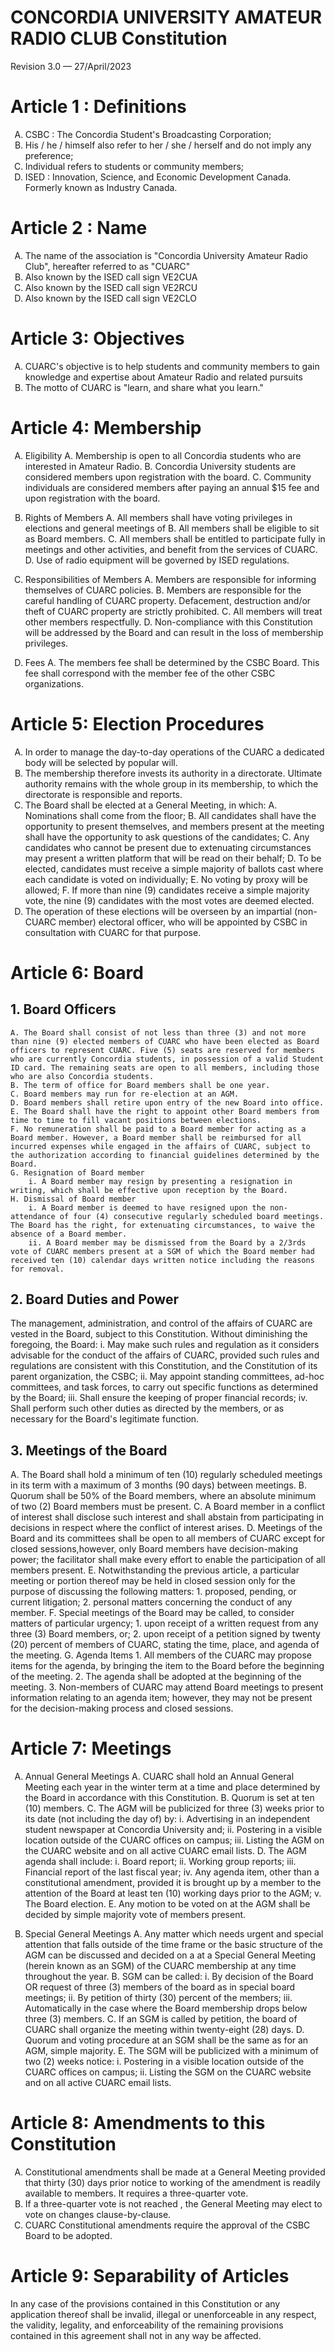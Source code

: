 # CONCORDIA UNIVERSITY AMATEUR RADIO CLUB Constitution

Revision 3.0 — 27/April/2023

# Article 1 : Definitions

1. CSBC : The Concordia Student's Broadcasting Corporation;
2. His / he / himself also refer to her / she / herself and do not imply any preference;
3. Individual refers to students or community members;
4. ISED : Innovation, Science, and Economic Development Canada. Formerly known as Industry Canada.

# Article 2 : Name

1. The name of the association is "Concordia University Amateur Radio Club", hereafter referred to as "CUARC"
2. Also known by the ISED call sign VE2CUA
3. Also known by the ISED call sign VE2RCU
4. Also known by the ISED call sign VE2CLO

# Article 3: Objectives

1. CUARC's objective is to help students and community members to gain knowledge and expertise about Amateur Radio and related pursuits
2. The motto of CUARC is "learn, and share what you learn."

# Article 4: Membership

1. Eligibility
    A. Membership is open to all Concordia students who are interested in Amateur Radio.
    B. Concordia University students are considered members upon registration with the board.
    C. Community individuals are considered members after paying an annual $15 fee and upon registration with the board. 

2. Rights of Members
    A. All members shall have voting privileges in elections and general meetings of 
    B. All members shall be eligible to sit as Board members. 
    C. All members shall be entitled to participate fully in meetings and other activities, and benefit from the services of CUARC. 
    D. Use of radio equipment will be governed by ISED regulations. 

3. Responsibilities of Members
    A. Members are responsible for informing themselves of CUARC policies.
    B. Members are responsible for the careful handling of CUARC property. Defacement, destruction and/or theft of CUARC property are strictly prohibited.
    C. All members will treat other members respectfully.
    D. Non-compliance with this Constitution will be addressed by the Board and can result in the loss of membership privileges. 

4. Fees
    A. The members fee shall be determined by the CSBC Board. This fee shall correspond with the member fee of the other CSBC organizations.

# Article 5: Election Procedures

1. In order to manage the day-to-day operations of the CUARC a dedicated body will be selected by popular will.
2. The membership therefore invests its authority in a directorate. Ultimate authority remains with the whole group in its membership, to which the directorate is responsible and reports.
3. The Board shall be elected at a General Meeting, in which:
    A. Nominations shall come from the floor;
    B. All candidates shall have the opportunity to present themselves, and members present at the meeting shall have the opportunity to ask questions of the candidates; 
    C. Any candidates who cannot be present due to extenuating circumstances may present a written platform that will be read on their behalf;
    D. To be elected, candidates must receive a simple majority of ballots cast where each candidate is voted on individually;
    E. No voting by proxy will be allowed;
    F. If more than nine (9) candidates receive a simple majority vote, the nine (9) candidates with the most votes are deemed elected.
4. The operation of these elections will be overseen by an impartial (non-CUARC member) electoral officer, who will be appointed by CSBC in consultation with CUARC for that purpose.

# Article 6: Board

## 1. Board Officers

	A. The Board shall consist of not less than three (3) and not more than nine (9) elected members of CUARC who have been elected as Board officers to represent CUARC. Five (5) seats are reserved for members who are currently Concordia students, in possession of a valid Student ID card. The remaining seats are open to all members, including those who are also Concordia students.
	B. The term of office for Board members shall be one year.
	C. Board members may run for re-election at an AGM.
	D. Board members shall retire upon entry of the new Board into office.
	E. The Board shall have the right to appoint other Board members from time to time to fill vacant positions between elections.
	F. No remuneration shall be paid to a Board member for acting as a Board member. However, a Board member shall be reimbursed for all incurred expenses while engaged in the affairs of CUARC, subject to the authorization according to financial guidelines determined by the Board.
	G. Resignation of Board member
		i. A Board member may resign by presenting a resignation in writing, which shall be effective upon reception by the Board.
	H. Dismissal of Board member
		i. A Board member is deemed to have resigned upon the non-attendance of four (4) consecutive regularly scheduled board meetings. The Board has the right, for extenuating circumstances, to waive the absence of a Board member.
		ii. A Board member may be dismissed from the Board by a 2/3rds vote of CUARC members present at a SGM of which the Board member had received ten (10) calendar days written notice including the reasons for removal.

## 2. Board Duties and Power

The management, administration, and control of the affairs of CUARC are vested in the Board, subject to this Constitution. Without diminishing the foregoing, the Board:
    i. May make such rules and regulation as it considers advisable for the conduct of the affairs of CUARC, provided such rules and regulations are consistent with this Constitution, and the Constitution of its parent organization, the CSBC; 
    ii. May appoint standing committees, ad-hoc committees, and task forces, to carry out specific functions as determined by the Board; 
    iii. Shall ensure the keeping of proper financial records; 
    iv. Shall perform such other duties as directed by the members, or as necessary for the Board's legitimate function.

## 3. Meetings of the Board

A. The Board shall hold a minimum of ten (10) regularly scheduled meetings in its term with a maximum of 3 months (90 days) between meetings.
B. Quorum shall be 50% of the Board members, where an absolute minimum of two (2) Board members must be present.
C. A Board member in a conflict of interest shall disclose such interest and shall abstain from participating in decisions in respect where the conflict of interest arises.
D. Meetings of the Board and its committees shall be open to all members of CUARC except for closed sessions,however, only Board members have decision-making power; the facilitator shall make every effort to enable the participation of all members present.
E. Notwithstanding the previous article, a particular meeting or portion thereof may be held in closed session only for the purpose of discussing the following matters:
    1. proposed, pending, or current litigation;
    2. personal matters concerning the conduct of any member.
F. Special meetings of the Board may be called, to consider matters of particular urgency;
    1. upon receipt of a written request from any three (3) Board members, or;
    2. upon receipt of a petition signed by twenty (20) percent of members of CUARC, stating the time, place, and agenda of the meeting.
G. Agenda Items
	1. All members of the CUARC may propose items for the agenda, by bringing the item to the Board before the beginning of the meeting.
	2. The agenda shall be adopted at the beginning of the meeting.
	3. Non-members of CUARC may attend Board meetings to present information relating to an agenda item; however, they may not be present for the decision-making process and closed sessions.

# Article 7: Meetings

1. Annual General Meetings
	A. CUARC shall hold an Annual General Meeting each year in the winter term at a time and place determined by the Board in accordance with this Constitution.
	B. Quorum is set at ten (10) members.
	C. The AGM will be publicized for three (3) weeks prior to its date (not including the day of) by:
		i. Advertising in an independent student newspaper at Concordia University and;
		ii. Postering in a visible location outside of the CUARC offices on campus;
		iii. Listing the AGM on the CUARC website and on all active CUARC email lists.
	D. The AGM agenda shall include:
		i. Board report;
		ii. Working group reports;
		iii. Financial report of the last fiscal year;
		iv. Any agenda item, other than a constitutional amendment, provided it is brought up by a member to the attention of the Board at least ten (10) working days prior to the AGM;
		v. The Board election.
	E. Any motion to be voted on at the AGM shall be decided by simple majority vote of members present.

2. Special General Meetings
	A. Any matter which needs urgent and special attention that falls outside of the time 
	frame or the basic structure of the AGM can be discussed and decided on a at a 
	Special General Meeting (herein known as an SGM) of the CUARC membership at 
	any time throughout the year.
	B. SGM can be called:
		i. By decision of the Board OR request of three (3) members of the board as in special board meetings;
		ii. By petition of thirty (30) percent of the members;
		iii. Automatically in the case where the Board membership drops below three (3) members.
	C. If an SGM is called by petition, the board of CUARC shall organize the meeting within twenty-eight (28) days.
	D. Quorum and voting procedure at an SGM shall be the same as for an AGM, simple majority.
	E. The SGM will be publicized with a minimum of two (2) weeks notice:
		i. Postering in a visible location outside of the CUARC offices on campus;
		ii. Listing the SGM on the CUARC website and on all active CUARC email lists. 
 
# Article 8: Amendments to this Constitution

1. Constitutional amendments shall be made at a General Meeting provided that thirty (30) days prior notice to working of the amendment is readily available to members. It requires a three-quarter vote.
2. If a three-quarter vote is not reached , the General Meeting may elect to vote on changes clause-by-clause.
3. CUARC Constitutional amendments require the approval of the CSBC Board to be adopted.

# Article 9: Separability of Articles

In any case of the provisions contained in this Constitution or any application thereof
shall be invalid, illegal or unenforceable in any respect, the validity, legality, and 
enforceability of the remaining provisions contained in this agreement shall not in any 
way be affected.


<style type="text/css">
    ol { list-style-type: upper-alpha; }
</style>
